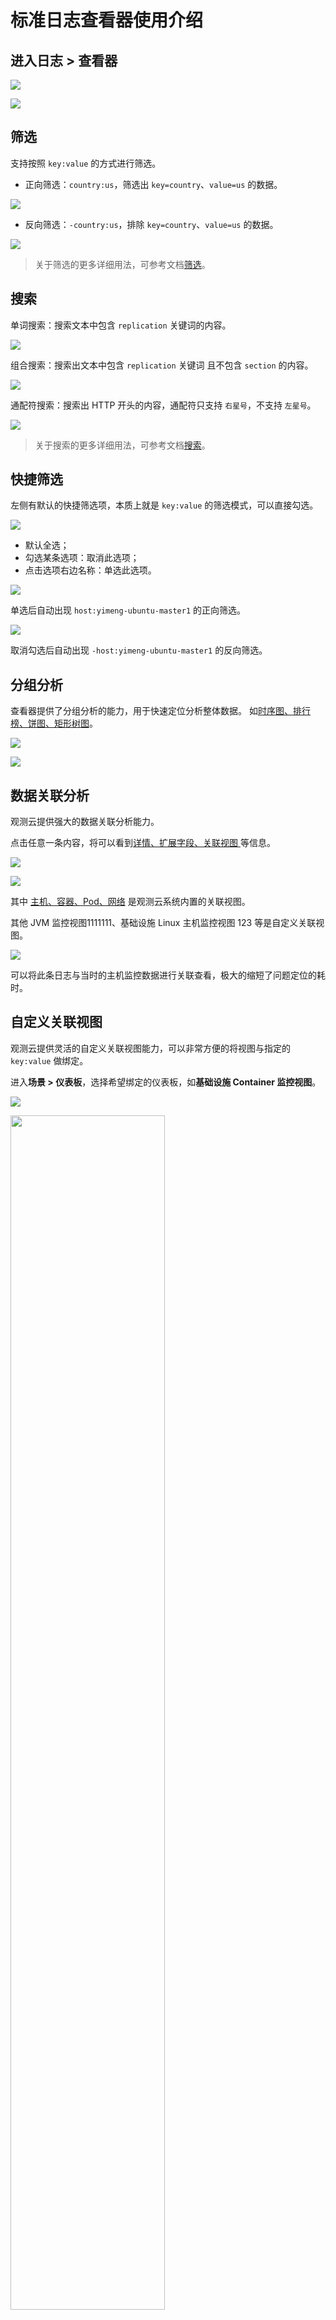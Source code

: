 # 标准日志查看器使用介绍


## 进入日志 > 查看器

![](../img/0714-explorer-1.png)

![](../img/0714-explorer-2.png)

## 筛选

支持按照 `key:value` 的方式进行筛选。

- 正向筛选：`country:us`，筛选出 `key=country`、`value=us` 的数据。

![](../img/0714-explorer-3.png)

- 反向筛选：`-country:us`，排除 `key=country`、`value=us` 的数据。

![](../img/0714-explorer-4.png)

> 关于筛选的更多详细用法，可参考文档[筛选](../function-details/explorer-search.md#filter)。

## 搜索

单词搜索：搜索文本中包含 `replication` 关键词的内容。

![](../img/0714-explorer-5.png)

组合搜索：搜索出文本中包含 `replication` 关键词 且不包含 `section` 的内容。

![](../img/0714-explorer-6.png)

通配符搜索：搜索出 HTTP 开头的内容，通配符只支持 `右星号`，不支持 `左星号`。 

![](../img/0714-explorer-7.png)

> 关于搜索的更多详细用法，可参考文档[搜索](../function-details/explorer-search.md#search)。

## 快捷筛选
  
左侧有默认的快捷筛选项，本质上就是 `key:value` 的筛选模式，可以直接勾选。

![](../img/0714-explorer-8.png)

- 默认全选；
- 勾选某条选项：取消此选项；
- 点击选项右边名称：单选此选项。

![](../img/0714-explorer-9.png)

单选后自动出现 `host:yimeng-ubuntu-master1` 的正向筛选。

![](../img/0714-explorer-10.png)

取消勾选后自动出现 `-host:yimeng-ubuntu-master1` 的反向筛选。

## 分组分析
  
查看器提供了分组分析的能力，用于快速定位分析整体数据。
如<u>时序图、排行榜、饼图、矩形树图</u>。


![](../img/0714-explorer-11.png)

![](../img/0714-explorer-12.gif)


## 数据关联分析

观测云提供强大的数据关联分析能力。
  
点击任意一条内容，将可以看到<u>详情、扩展字段、关联视图 </u>等信息。

![](../img/0714-explorer-15.png)

![](../img/0714-explorer-16.png)

其中 <u>主机、容器、Pod、网络</u> 是观测云系统内置的关联视图。

其他 JVM 监控视图1111111、基础设施 Linux 主机监控视图 123 等是自定义关联视图。

![](../img/0714-explorer-17.png)

可以将此条日志与当时的主机监控数据进行关联查看，极大的缩短了问题定位的耗时。

## 自定义关联视图

观测云提供灵活的自定义关联视图能力，可以非常方便的将视图与指定的 `key:value` 做绑定。

进入**场景 > 仪表板**，选择希望绑定的仪表板，如**基础设施 Container 监控视图**。

![](../img/0714-explorer-18.png)

<img src="../../img/0714-explorer-19.png" width="70%" >

点击上方**设置**按钮，再点击**保存到内置视图**。

![](../img/0714-explorer-20.png)

可以通过 `service`、`app_ip`、`source`、`project`、`label` 五个维度进行视图绑定。

<img src="../../img/0714-explorer-21.png" width="70%" >

例如，需要将该视图绑定至拥有 `service:mysql` 标签的数据上，则在**绑定**输入框中输入 `service:mysql` 后按回车。

<img src="../../img/0714-explorer-22.png" width="70%" >

<img src="../../img/0714-explorer-23.png" width="70%" >

回到**日志查看器**，筛选 `service:mysql` 的服务后，点击任意一条日志。

![](../img/0714-explorer-24.png)

可以看到刚才自定义关联的视图已经出现在这里了。

![](../img/0714-explorer-25.png)
